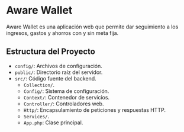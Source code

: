 # Aware Wallet

Aware Wallet es una aplicación web que permite dar seguimiento a los ingresos, gastos y ahorros con y sin meta fija.

## Estructura del Proyecto

- `config/`: Archivos de configuración.
- `public/`: Directorio raíz del servidor.
- `src/`: Código fuente del backend.
    - `Collection/`.
    - `Config/`: Sistema de configuración.
    - `Context/`: Contenedor de servicios.
    - `Controller/`: Controladores web.
    - `Http/`: Encapsulamiento de peticiones y respuestas HTTP.
    - `Services/`.
    - `App.php`: Clase principal.
